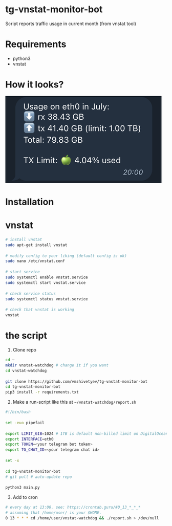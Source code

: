 # tg-vnstat-monitor-bot
Script reports traffic usage in current month (from vnstat tool)

# Requirements
* python3
* vnstat 

# How it looks?

![screenshot](readme/screenshot.png)

# Installation

# vnstat

```sh
# install vnstat
sudo apt-get install vnstat

# modify config to your liking (default config is ok)
sudo nano /etc/vnstat.conf 

# start service
sudo systemctl enable vnstat.service
sudo systemctl start vnstat.service

# check service status
sudo systemctl status vnstat.service

# check that vnstat is working
vnstat
```

# the script

1) Clone repo
```sh
cd ~
mkdir vnstat-watchdog # change it if you want
cd vnstat-watchdog

git clone https://github.com/vmzhivetyev/tg-vnstat-monitor-bot
cd tg-vnstat-monitor-bot
pip3 install -r requirements.txt
```

2) Make a run-script like this at `~/vnstat-watchdog/report.sh`

```sh
#!/bin/bash

set -euo pipefail

export LIMIT_GIB=1024 # 1TB is default non-billed limit on DigitalOcean
export INTERFACE=eth0
export TOKEN=<your telegram bot token>
export TG_CHAT_ID=<your telegram chat id>

set -x

cd tg-vnstat-monitor-bot
# git pull # auto-update repo

python3 main.py
```

3) Add to cron

```sh
# every day at 13:00. see: https://crontab.guru/#0_13_*_*_*
# assuming that /home/user/ is your $HOME.
0 13 * * * cd /home/user/vnstat-watchdog && ./report.sh > /dev/null
```

